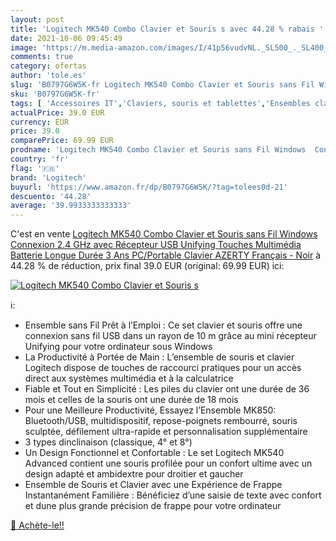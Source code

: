 ```yaml
---
layout: post
title: 'Logitech MK540 Combo Clavier et Souris s avec 44.28 % rabais '
date: 2021-10-06 09:45:49
image: 'https://m.media-amazon.com/images/I/41p56vudvNL._SL500_._SL400_.jpg'
comments: true
category: ofertas
author: 'tole.es'
slug: 'B0797G6W5K-fr Logitech MK540 Combo Clavier et Souris sans Fil Windows...'
sku: 'B0797G6W5K-fr'
tags: [ 'Accessoires IT','Claviers, souris et tablettes','Ensembles clavier et souris','Informatique','logitech', ]
actualPrice: 39.0 EUR
currency: EUR
price: 39.0
comparePrice: 69.99 EUR
prodname: 'Logitech MK540 Combo Clavier et Souris sans Fil Windows  Connexion 2.4 GHz avec Récepteur USB Unifying  Touches Multimédia  Batterie Longue Durée 3 Ans  PC/Portable  Clavier AZERTY Français - Noir'
country: 'fr'
flag: '🇫🇷'
brand: 'Logitech'
buyurl: 'https://www.amazon.fr/dp/B0797G6W5K/?tag=tolees0d-21'
descuento: '44.28'
average: '39.9933333333333'
---
```


C'est en vente [Logitech MK540 Combo Clavier et Souris sans Fil Windows  Connexion 2.4 GHz avec Récepteur USB Unifying  Touches Multimédia  Batterie Longue Durée 3 Ans  PC/Portable  Clavier AZERTY Français - Noir](https://www.amazon.fr/dp/B0797G6W5K/?tag=tolees0d-21)  à  44.28 % de réduction, prix final  39.0 EUR (original: 69.99 EUR) ici:

[![Logitech MK540 Combo Clavier et Souris s](https://m.media-amazon.com/images/I/41p56vudvNL._SL500_._SL400_.jpg)](https://www.amazon.fr/dp/B0797G6W5K/?tag=tolees0d-21)

ℹ️:

- Ensemble sans Fil Prêt à l’Emploi : Ce set clavier et souris offre une connexion sans fil USB dans un rayon de 10 m grâce au mini récepteur Unifying pour votre ordinateur sous Windows
- La Productivité à Portée de Main : L’ensemble de souris et clavier Logitech dispose de touches de raccourci pratiques pour un accès direct aux systèmes multimédia et à la calculatrice
- Fiable et Tout en Simplicité : Les piles du clavier ont une durée de 36 mois et celles de la souris ont une durée de 18 mois
- Pour une Meilleure Productivité, Essayez l’Ensemble MK850: Bluetooth/USB, multidispositif, repose-poignets rembourré, souris sculptée, défilement ultra-rapide et personnalisation supplémentaire
- 3 types dinclinaison (classique, 4° et 8°)
- Un Design Fonctionnel et Confortable : Le set Logitech MK540 Advanced contient une souris profilée pour un confort ultime avec un design adapté et ambidextre pour droitier et gaucher
- Ensemble de Souris et Clavier avec une Expérience de Frappe Instantanément Familière : Bénéficiez d’une saisie de texte avec confort et dune plus grande précision de frappe pour votre ordinateur

[🛒 Achète-le!!](https://www.amazon.fr/dp/B0797G6W5K/?tag=tolees0d-21)
